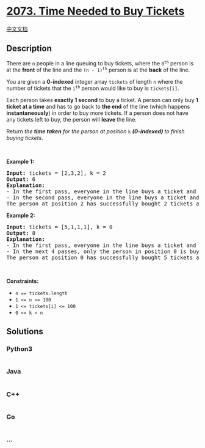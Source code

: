 # [2073. Time Needed to Buy Tickets](https://leetcode.com/problems/time-needed-to-buy-tickets)

[中文文档](/solution/2000-2099/2073.Time%20Needed%20to%20Buy%20Tickets/README.md)

## Description

<p>There are <code>n</code> people in a line queuing to buy tickets, where the <code>0<sup>th</sup></code> person is at the <strong>front</strong> of the line and the <code>(n - 1)<sup>th</sup></code> person is at the <strong>back</strong> of the line.</p>

<p>You are given a <strong>0-indexed</strong> integer array <code>tickets</code> of length <code>n</code> where the number of tickets that the <code>i<sup>th</sup></code> person would like to buy is <code>tickets[i]</code>.</p>

<p>Each person takes <strong>exactly 1 second</strong> to buy a ticket. A person can only buy <strong>1 ticket at a time</strong> and has to go back to <strong>the end</strong> of the line (which happens <strong>instantaneously</strong>) in order to buy more tickets. If a person does not have any tickets left to buy, the person will <strong>leave </strong>the line.</p>

<p>Return <em>the <strong>time taken</strong> for the person at position </em><code>k</code><em>&nbsp;</em><strong><em>(0-indexed)</em>&nbsp;</strong><em>to finish buying tickets</em>.</p>

<p>&nbsp;</p>
<p><strong class="example">Example 1:</strong></p>

<pre>
<strong>Input:</strong> tickets = [2,3,2], k = 2
<strong>Output:</strong> 6
<strong>Explanation:</strong> 
- In the first pass, everyone in the line buys a ticket and the line becomes [1, 2, 1].
- In the second pass, everyone in the line buys a ticket and the line becomes [0, 1, 0].
The person at&nbsp;position 2 has successfully bought 2 tickets and it took 3 + 3 = 6 seconds.
</pre>

<p><strong class="example">Example 2:</strong></p>

<pre>
<strong>Input:</strong> tickets = [5,1,1,1], k = 0
<strong>Output:</strong> 8
<strong>Explanation:</strong>
- In the first pass, everyone in the line buys a ticket and the line becomes [4, 0, 0, 0].
- In the next 4 passes, only the person in position 0 is buying tickets.
The person at&nbsp;position 0 has successfully bought 5 tickets and it took 4 + 1 + 1 + 1 + 1 = 8 seconds.
</pre>

<p>&nbsp;</p>
<p><strong>Constraints:</strong></p>

<ul>
	<li><code>n == tickets.length</code></li>
	<li><code>1 &lt;= n &lt;= 100</code></li>
	<li><code>1 &lt;= tickets[i] &lt;= 100</code></li>
	<li><code>0 &lt;= k &lt; n</code></li>
</ul>


## Solutions

<!-- tabs:start -->

### **Python3**

```python

```

### **Java**

```java

```

### **C++**

```cpp

```

### **Go**

```go

```

### **...**

```

```

<!-- tabs:end -->
